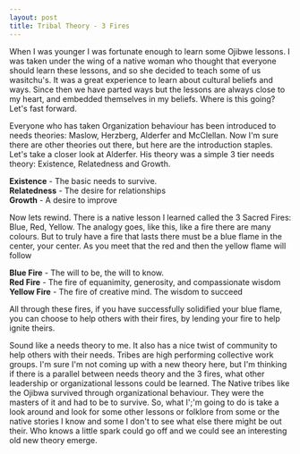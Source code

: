 ```yaml
---
layout: post
title: Tribal Theory - 3 Fires
---
```

When I was younger I was fortunate enough to learn some Ojibwe lessons. I was taken under the wing of a native woman who thought that everyone should learn these lessons, and so she decided to teach some of us wasitchu's. It was a great experience to learn about cultural beliefs and ways. Since then we have parted ways but the lessons are always close to my heart, and embedded themselves in my beliefs. Where is this going? Let's fast forward.

Everyone who has taken Organization behaviour has been introduced to needs theories: Maslow, Herzberg, Alderfer and McClellan. Now I'm sure there are other theories out there, but here are the introduction staples. Let's take a closer look at Alderfer. His theory was a simple 3 tier needs theory: Existence, Relatedness and Growth.

**Existence** - The basic needs to survive.  
**Relatedness** - The desire for relationships  
**Growth** - A desire to improve  

Now lets rewind. There is a native lesson I learned called the 3 Sacred Fires: Blue, Red, Yellow. The analogy goes, like this, like a fire there are many colours. But to truly have a fire that lasts there must be a blue flame in the center, your center. As you meet that the red and then the yellow flame will follow

**Blue Fire** - The will to be, the will to know.  
**Red Fire** - The fire of equanimity, generosity, and compassionate wisdom  
**Yellow Fire** - The fire of creative mind. The wisdom to succeed

All through these fires, if you have successfully solidified your blue flame, you can choose to help others with their fires, by lending your fire to help ignite theirs.

Sound like a needs theory to me. It also has a nice twist of community to help others with their needs. Tribes are high performing collective work groups. I'm sure I'm not coming up with a new theory here, but I'm thinking if there is a parallel between needs theory and the 3 fires, what other leadership or organizational lessons could be learned. The Native tribes like the Ojibwa survived through organizational behaviour. They were the masters of it and had to be to survive. So, what I';'m going to do is take a look around and look for some other lessons or folklore from some or the native stories I know and some I don't to see what else there might be out their. Who knows a little spark could go off and we could see an interesting old new theory emerge.
